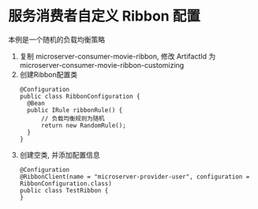 # 服务消费者自定义 Ribbon 配置
本例是一个随机的负载均衡策略

1. 复制 microserver-consumer-movie-ribbon, 修改 ArtifactId 为 microserver-consumer-movie-ribbon-customizing
2. 创建Ribbon配置类
    ```
    @Configuration
    public class RibbonConfiguration {
      @Bean
      public IRule ribbonRule() {
          // 负载均衡规则为随机
          return new RandomRule();
      }
    }
    ```
3. 创建空类, 并添加配置信息
    ```
    @Configuration
    @RibbonClient(name = "microserver-provider-user", configuration = RibbonConfiguration.class)
    public class TestRibbon {
    }
    ```